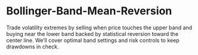 # Bollinger-Band-Mean-Reversion
Trade volatility extremes by selling when price touches the upper band and buying near the lower band backed by statistical reversion toward the center line. We’ll cover optimal band settings and risk controls to keep drawdowns in check.
